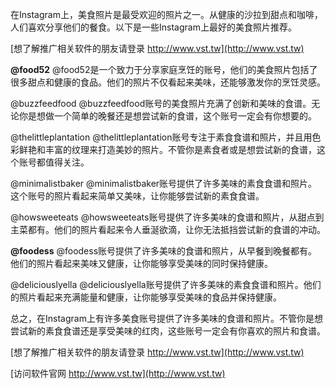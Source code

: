 在Instagram上，美食照片是最受欢迎的照片之一。从健康的沙拉到甜点和咖啡，人们喜欢分享他们的餐食。以下是一些Instagram上最好的美食照片推荐。

[想了解推广相关软件的朋友请登录 http://www.vst.tw](http://www.vst.tw)

**@food52**
@food52是一个致力于分享家庭烹饪的账号，他们的美食照片包括了很多甜点和健康的食品。他们的照片不仅看起来美味，还能够激发你的烹饪灵感。

@buzzfeedfood
@buzzfeedfood账号的美食照片充满了创新和美味的食谱。无论你是想做一个简单的晚餐还是想尝试新的食谱，这个账号一定会有你想要的。

@thelittleplantation
@thelittleplantation账号专注于素食食谱和照片，并且用色彩鲜艳和丰富的纹理来打造美妙的照片。不管你是素食者或是想尝试新的食谱，这个账号都值得关注。

@minimalistbaker
@minimalistbaker账号提供了许多美味的素食食谱和照片。这个账号的照片看起来简单又美味，让你能够尝试新的素食食谱。

@howsweeteats
@howsweeteats账号提供了许多美味的食谱和照片，从甜点到主菜都有。他们的照片看起来令人垂涎欲滴，让你无法抵挡尝试新的食谱的冲动。

**@foodess**
@foodess账号提供了许多美味的食谱和照片，从早餐到晚餐都有。他们的照片看起来美味又健康，让你能够享受美味的同时保持健康。

@deliciouslyella
@deliciouslyella账号提供了许多美味的素食食谱和照片。他们的照片看起来充满能量和健康，让你能够享受美味的食品并保持健康。

总之，在Instagram上有许多美食账号提供了许多美味的食谱和照片。不管你是想尝试新的素食食谱还是享受美味的红肉，这些账号一定会有你喜欢的照片和食谱。

[想了解推广相关软件的朋友请登录 http://www.vst.tw](http://www.vst.tw)


[访问软件官网 http://www.vst.tw](http://www.vst.tw)
